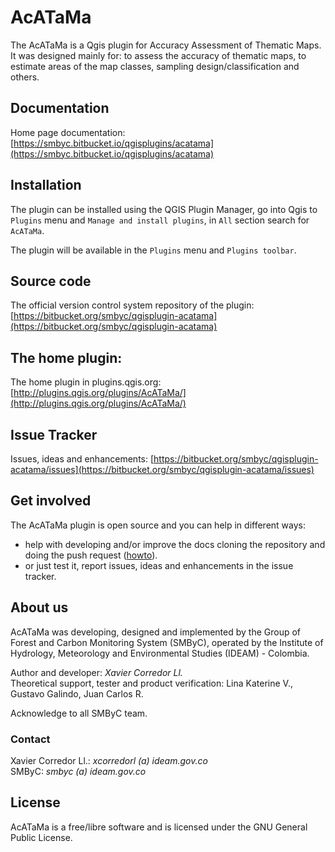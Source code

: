 # AcATaMa #

The AcATaMa is a Qgis plugin for Accuracy Assessment of Thematic Maps. It was designed mainly for: to assess the accuracy of thematic maps, to estimate areas of the map classes, sampling design/classification and others.

## Documentation

Home page documentation: [https://smbyc.bitbucket.io/qgisplugins/acatama](https://smbyc.bitbucket.io/qgisplugins/acatama)

## Installation

The plugin can be installed using the QGIS Plugin Manager, go into Qgis to `Plugins` menu and `Manage and install plugins`, in `All` section search for `AcATaMa`.

The plugin will be available in the `Plugins` menu and `Plugins toolbar`.

## Source code

The official version control system repository of the plugin:
[https://bitbucket.org/smbyc/qgisplugin-acatama](https://bitbucket.org/smbyc/qgisplugin-acatama)

## The home plugin:

The home plugin in plugins.qgis.org: [http://plugins.qgis.org/plugins/AcATaMa/](http://plugins.qgis.org/plugins/AcATaMa/)

## Issue Tracker

Issues, ideas and enhancements: [https://bitbucket.org/smbyc/qgisplugin-acatama/issues](https://bitbucket.org/smbyc/qgisplugin-acatama/issues)

## Get involved

The AcATaMa plugin is open source and you can help in different ways:

* help with developing and/or improve the docs cloning the repository and doing the push request ([howto](https://confluence.atlassian.com/bitbucket/fork-a-teammate-s-repository-774243391.html)).
* or just test it, report issues, ideas and enhancements in the issue tracker.

## About us

AcATaMa was developing, designed and implemented by the Group of Forest and Carbon Monitoring System (SMByC), operated by the Institute of Hydrology, Meteorology and Environmental Studies (IDEAM) - Colombia.

Author and developer: *Xavier Corredor Ll.*  
Theoretical support, tester and product verification: Lina Katerine V., Gustavo Galindo, Juan Carlos R.

Acknowledge to all SMByC team.

### Contact

Xavier Corredor Ll.: *xcorredorl (a) ideam.gov.co*  
SMByC: *smbyc (a) ideam.gov.co*

## License

AcATaMa is a free/libre software and is licensed under the GNU General Public License.